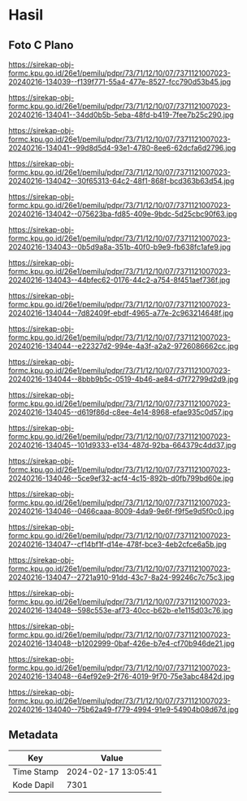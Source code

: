 # Hasil

## Foto C Plano

https://sirekap-obj-formc.kpu.go.id/26e1/pemilu/pdpr/73/71/12/10/07/7371121007023-20240216-134039--f139f771-55a4-477e-8527-fcc790d53b45.jpg

https://sirekap-obj-formc.kpu.go.id/26e1/pemilu/pdpr/73/71/12/10/07/7371121007023-20240216-134041--34dd0b5b-5eba-48fd-b419-7fee7b25c290.jpg

https://sirekap-obj-formc.kpu.go.id/26e1/pemilu/pdpr/73/71/12/10/07/7371121007023-20240216-134041--99d8d5d4-93e1-4780-8ee6-62dcfa6d2796.jpg

https://sirekap-obj-formc.kpu.go.id/26e1/pemilu/pdpr/73/71/12/10/07/7371121007023-20240216-134042--30f65313-64c2-48f1-868f-bcd363b63d54.jpg

https://sirekap-obj-formc.kpu.go.id/26e1/pemilu/pdpr/73/71/12/10/07/7371121007023-20240216-134042--075623ba-fd85-409e-9bdc-5d25cbc90f63.jpg

https://sirekap-obj-formc.kpu.go.id/26e1/pemilu/pdpr/73/71/12/10/07/7371121007023-20240216-134043--0b5d9a8a-351b-40f0-b9e9-fb638fc1afe9.jpg

https://sirekap-obj-formc.kpu.go.id/26e1/pemilu/pdpr/73/71/12/10/07/7371121007023-20240216-134043--44bfec62-0176-44c2-a754-8f451aef736f.jpg

https://sirekap-obj-formc.kpu.go.id/26e1/pemilu/pdpr/73/71/12/10/07/7371121007023-20240216-134044--7d82409f-ebdf-4965-a77e-2c963214648f.jpg

https://sirekap-obj-formc.kpu.go.id/26e1/pemilu/pdpr/73/71/12/10/07/7371121007023-20240216-134044--e22327d2-994e-4a3f-a2a2-9726086662cc.jpg

https://sirekap-obj-formc.kpu.go.id/26e1/pemilu/pdpr/73/71/12/10/07/7371121007023-20240216-134044--8bbb9b5c-0519-4b46-ae84-d7f72799d2d9.jpg

https://sirekap-obj-formc.kpu.go.id/26e1/pemilu/pdpr/73/71/12/10/07/7371121007023-20240216-134045--d619f86d-c8ee-4e14-8968-efae935c0d57.jpg

https://sirekap-obj-formc.kpu.go.id/26e1/pemilu/pdpr/73/71/12/10/07/7371121007023-20240216-134045--101d9333-e134-487d-92ba-664379c4dd37.jpg

https://sirekap-obj-formc.kpu.go.id/26e1/pemilu/pdpr/73/71/12/10/07/7371121007023-20240216-134046--5ce9ef32-acf4-4c15-892b-d0fb799bd60e.jpg

https://sirekap-obj-formc.kpu.go.id/26e1/pemilu/pdpr/73/71/12/10/07/7371121007023-20240216-134046--0466caaa-8009-4da9-9e6f-f9f5e9d5f0c0.jpg

https://sirekap-obj-formc.kpu.go.id/26e1/pemilu/pdpr/73/71/12/10/07/7371121007023-20240216-134047--cf14bf1f-d14e-478f-bce3-4eb2cfce6a5b.jpg

https://sirekap-obj-formc.kpu.go.id/26e1/pemilu/pdpr/73/71/12/10/07/7371121007023-20240216-134047--2721a910-91dd-43c7-8a24-99246c7c75c3.jpg

https://sirekap-obj-formc.kpu.go.id/26e1/pemilu/pdpr/73/71/12/10/07/7371121007023-20240216-134048--598c553e-af73-40cc-b62b-e1e115d03c76.jpg

https://sirekap-obj-formc.kpu.go.id/26e1/pemilu/pdpr/73/71/12/10/07/7371121007023-20240216-134048--b1202999-0baf-426e-b7e4-cf70b946de21.jpg

https://sirekap-obj-formc.kpu.go.id/26e1/pemilu/pdpr/73/71/12/10/07/7371121007023-20240216-134048--64ef92e9-2f76-4019-9f70-75e3abc4842d.jpg

https://sirekap-obj-formc.kpu.go.id/26e1/pemilu/pdpr/73/71/12/10/07/7371121007023-20240216-134040--75b62a49-f779-4994-91e9-54904b08d67d.jpg


## Metadata

| Key        | Value               |
| ---------- | ------------------- |
| Time Stamp | 2024-02-17 13:05:41 |
| Kode Dapil | 7301                |



